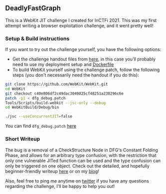 ## DeadlyFastGraph

This is a WebKit JIT challenge I created for InCTFi 2021. This was my first attempt writing a browser exploitation challenge, and it went pretty well!

### Setup & Build instructions

If you want to try out the challenge yourself, you have the following options:

+ Get the challenge handout files from [here](Handout/DFGHandout.zip), in this case you'll probably need to use my deployment setup and [Dockerfile](Server/Dockerfile)
+ To build WebKit yourself using the challenge patch, follow the following steps (you don't necessarily need the handout if you do this):

```sh
git clone https://github.com/WebKit/WebKit.git
cd WebKit
git checkout c40e806df2c49dac3049825cf48251a230296c6e
patch -p1 < dfg_debug.patch
Tools/Scripts/build-webkit --jsc-only --debug
cd WebKitBuild/Debug/bin

./jsc --useConcurrentJIT=false
```

You can find `dfg_debug.patch` [here](Admin/dfg_debug.patch)

### Short Writeup

The bug is a removal of a CheckStructure Node in DFG's Constant Folding Phase, and allows for an arbitrary type confusion, with the restriction that only one vulnerable JITed function can be used and the type confusion can only be triggered on one object. Check out the detailed, and hopefully beginner-friendly writeup [here](writeup.md) or on my [blog](https://d4rk-kn1gh7.github.io/InCTFi21-DeadlyFastGraph/)!

Also, feel free to ping me anytime on [twitter](https://twitter.com/_d4rkkn1gh7) if you have any questions regarding the challenge, I'll be happy to help you out!
